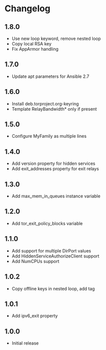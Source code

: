 Changelog
=========

1.8.0
-----
* Use new loop keyword, remove nested loop
* Copy local RSA key
* Fix AppArmor handling

1.7.0
-----
* Update apt parameters for Ansible 2.7

1.6.0
-----
* Install deb.torproject.org-keyring
* Template RelayBandwidth* only if present

1.5.0
-----
* Configure MyFamily as multiple lines

1.4.0
-----
* Add version property for hidden services
* Add exit_addresses property for exit relays

1.3.0
-----
* Add max_mem_in_queues instance variable

1.2.0
-----
* Add tor_exit_policy_blocks variable

1.1.0
-----
* Add support for multiple DirPort values
* Add HiddenServiceAuthorizeClient support
* Add NumCPUs support

1.0.2
-----
* Copy offline keys in nested loop, add tag

1.0.1
-----
* Add ipv6_exit property

1.0.0
-----
* Initial release
